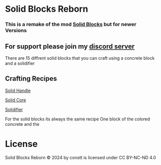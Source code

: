 # Solid Blocks Reborn
### This is a remake of the mod [Solid Blocks](https://www.curseforge.com/minecraft/mc-mods/solidblocks) but for newer Versions

## For support please join my [discord server](https://discord.gg/veRHdAQj5w)

There are 15 diffrent solid blocks that you can craft using a concrete block and a solidifier

## Crafting Recipes
[Solid Handle](https://i.imgur.com/3aPkCWs.png)

[Solid Core](https://i.imgur.com/79QRO42.png)

[Solidifier](https://i.imgur.com/i1dGK34.png)

For the solid blocks its always the same recipe
One block of the colored concrete and the

# License
Solid Blocks Reborn © 2024 by constt is licensed under CC BY-NC-ND 4.0